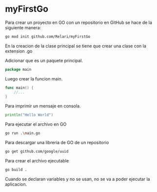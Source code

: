 # myFirstGo

Para crear un proyecto en GO con un repositorio en GitHub se hace de la siguiente manera:

```bash
go mod init github.com/Relari/myFirstGo
```

En la creacion de la clase principal se tiene que crear una clase con la extension .go

Adicionar que es un paquete principal.

```go
package main
```

Luego crear la funcion main.

```go
func main() {
    //...
}
```

Para imprimir un mensaje en consola.

```go
println("Hello World")
```

Para ejecutar el archivo en GO

```bash
go run .\main.go
```

Para descargar una libreria de GO de un repositorio

```bash
go get github.com/google/uuid
```

Para crear el archivo ejecutable 

```bash
go build .
```

Cuando se declaran variables y no se usan, no se va a poder ejecutar la aplicacion.